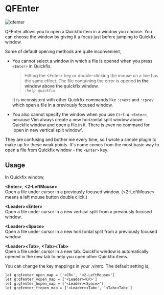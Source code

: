 # QFEnter

![qfenter](https://f.cloud.github.com/assets/5915359/1632228/bb76dc72-5774-11e3-83d1-2933b95d5b81.gif)

QFEnter allows you to open a Quickfix item in a window you choose.
You can choose the window by giving it a focus just before jumping to Quickfix window.

Some of default opening methods are quite inconvenient,

- You cannot select a window in which a file is opened when you press `<Enter>` in Quickfix.  

  > Hitting the \<Enter\> key or double-clicking the mouse on a line has the same effect. The
file containing the error is opened **in the window above the quickfix window**.  
*`:help quickfix`* 

  It is inconsistent with other Quickfix commands like `:cnext` and `:cprev` which open a file in a previously focused window.

- You also cannot specify the window when you use `Ctrl-W <Enter>`, 
because Vim always create a new horizontal split window above Quickfix window and open a file in it.
There is even no command for 'open in new vertical split window'.

They are confusing and bother me every time, so I wrote a simple plugin to make up for these weak points.
It's name comes from the most basic way to open a file from Quickfix window - the `<Enter>` key.

## Usage

In Quickfix window,

**\<Enter\>**, **\<2-LeftMouse\>**  
Open a file under cursor in a previously focused window. (\<2-LeftMouse\> means a left mouse button double click.)

**\<Leader\>\<Enter\>**  
Open a file under cursor in a new vertical split from a previously focused window.

**\<Leader\>\<Space\>**  
Open a file under cursor in a new horizontal split from a previously focused window.

**\<Leader\>\<Tab\>**, **\<Tab\>\<Tab\>**  
Open a file under cursor in a new tab.
Quickfix window is automatically opened in the new tab to help you open other Quickfix items.

You can change the key mappings in your .vimrc. The default setting is, 
```
let g:qfenter_open_map = ['<CR>', '<2-LeftMouse>']
let g:qfenter_vopen_map = ['<Leader><CR>']
let g:qfenter_hopen_map = ['<Leader><Space>']
let g:qfenter_ttopen_map = ['<Leader><Tab>', '<Tab><Tab>']
```
